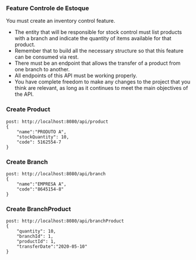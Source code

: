 ### Feature Controle de Estoque

You must create an inventory control feature.
- The entity that will be responsible for stock control must list products with a branch and indicate the quantity of items available for that product.
- Remember that to build all the necessary structure so that this feature can be consumed via rest.
- There must be an endpoint that allows the transfer of a product from one branch to another.
- All endpoints of this API must be working properly.
- You have complete freedom to make any changes to the project that you think are relevant, as long as it continues to meet the main objectives of the API.

### Create Product
```
post: http://localhost:8080/api/product
{
    "name":"PRODUTO A",
    "stockQuantity": 10,
    "code": 5162554-7 
}
```
### Create Branch
```
post: http://localhost:8080/api/branch
{
    "name":"EMPRESA A",
    "code":"8645154-8"
}
```
### Create BranchProduct
```
post: http://localhost:8080/api/branchProduct
{
    "quantity": 10, 
    "branchId": 1, 
    "productId": 1,
    "transferDate":"2020-05-10"
}
```
